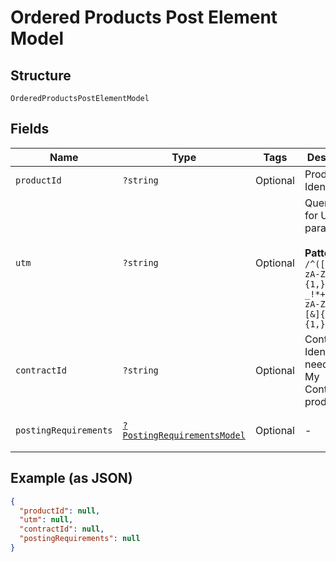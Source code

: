 
# Ordered Products Post Element Model

## Structure

`OrderedProductsPostElementModel`

## Fields

| Name | Type | Tags | Description | Getter | Setter |
|  --- | --- | --- | --- | --- | --- |
| `productId` | `?string` | Optional | Product Identification | getProductId(): ?string | setProductId(?string productId): void |
| `utm` | `?string` | Optional | Query string for UTM parameters<br><br>**Pattern:** `/^([%.-_!*a-zA-Z0-9]{1,}=[%.-_!*+,;$()a-zA-Z0-9]{1,}[&]{0,}){1,}$/` | getUtm(): ?string | setUtm(?string utm): void |
| `contractId` | `?string` | Optional | Contract Identifier needed for My Contracts product | getContractId(): ?string | setContractId(?string contractId): void |
| `postingRequirements` | [`?PostingRequirementsModel`](../../doc/models/posting-requirements-model.md) | Optional | - | getPostingRequirements(): ?PostingRequirementsModel | setPostingRequirements(?PostingRequirementsModel postingRequirements): void |

## Example (as JSON)

```json
{
  "productId": null,
  "utm": null,
  "contractId": null,
  "postingRequirements": null
}
```

